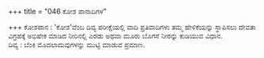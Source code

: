 +++
title = "046 ಕೋಶ ಪಾನಾದಿಗಳ"

+++
ಕೋಶಪಾನ : 'ಕೋಶ'ವೆಂಬ ದಿವ್ಯ ಪರೀಕ್ಷೆಯಲ್ಲಿ ವಾದಿ ಪ್ರತಿವಾದಿಗಳು ತಮ್ಮ ಹೇಳಿಕೆಯನ್ನು ಸ್ಥಾಪಿಸಲು ದೇವತಾ ವಿಗ್ರಹಕ್ಕೆ ಅಭಿಷೇಕ ಮಾಡಿದ ನೀರಿನಲ್ಲಿ ಎರಡು ಅಥವಾ ಮೂರು ಬೊಗಸೆ ನೀರನ್ನು ಕುಡಿಯುವ ವಿಧಾನ.  
ದಿವ್ಯ : ಬೆಂಕಿ ಮೊದಲಾದುವುಗಳನ್ನು ಮುಟ್ಟಿ ಮಾಡುವ ಪ್ರಮಾಣ.
